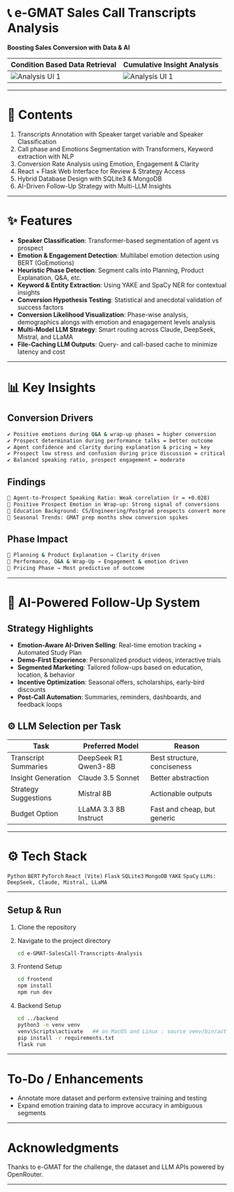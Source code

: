 # 📞 e-GMAT Sales Call Transcripts Analysis

**Boosting Sales Conversion with Data & AI**

|          Condition Based Data Retrieval   |   Cumulative Insight Analysis    |
| -------------------- | --------------------- |
| ![Analysis UI 1](https://github.com/user-attachments/assets/57540057-45b1-4612-90cc-bce78c42ec80)   | ![Analysis UI 1](https://github.com/user-attachments/assets/d171ae13-f58a-4009-869b-2bdefc1fe26c)    |

---
# 📃 Contents

1. Transcripts Annotation with Speaker target variable and Speaker Classification
2. Call phase and Emotions Segmentation with Transformers, Keyword extraction with NLP
3. Conversion Rate Analysis using Emotion, Engagement & Clarity
4. React + Flask Web Interface for Review & Strategy Access
5. Hybrid Database Design with SQLite3 & MongoDB
6. AI-Driven Follow-Up Strategy with Multi-LLM Insights

---
# ✨ Features

* **Speaker Classification**: Transformer-based segmentation of agent vs prospect
* **Emotion & Engagement Detection**: Multilabel emotion detection using BERT (GoEmotions)
* **Heuristic Phase Detection**: Segment calls into Planning, Product Explanation, Q\&A, etc.
* **Keyword & Entity Extraction**: Using YAKE and SpaCy NER for contextual insights
* **Conversion Hypothesis Testing**: Statistical and anecdotal validation of success factors
* **Conversion Likelihood Visualization**: Phase-wise analysis, demographics alongs with emotion and enagagement levels analysis
* **Multi-Model LLM Strategy**: Smart routing across Claude, DeepSeek, Mistral, and LLaMA
* **File-Caching LLM Outputs**: Query- and call-based cache to minimize latency and cost

---
# 📊 Key Insights

## Conversion Drivers

```bash
✔ Positive emotions during Q&A & wrap-up phases = higher conversion
✔ Prospect determination during performance talks = better outcome
✔ Agent confidence and clarity during explanation & pricing = key
✔ Prospect low stress and confusion during price discussion = critical
✔ Balanced speaking ratio, prospect engagement = moderate
```

## Findings

```bash
🔸 Agent-to-Prospect Speaking Ratio: Weak correlation (r = +0.028)
🔸 Positive Prospect Emotion in Wrap-up: Strong signal of conversions
🔸 Education Background: CS/Engineering/Postgrad prospects convert more
🔸 Seasonal Trends: GMAT prep months show conversion spikes
```

## Phase Impact

```bash
🔹 Planning & Product Explanation → Clarity driven
🔹 Performance, Q&A & Wrap-Up → Engagement & emotion driven
🔹 Pricing Phase → Most predictive of outcome
```

---
# 🧠 AI-Powered Follow-Up System

## Strategy Highlights

* **Emotion-Aware AI-Driven Selling**: Real-time emotion tracking + Automated Study Plan
* **Demo-First Experience**: Personalized product videos, interactive trials
* **Segmented Marketing**: Tailored follow-ups based on education, location, & behavior
* **Incentive Optimization**: Seasonal offers, scholarships, early-bird discounts
* **Post-Call Automation**: Summaries, reminders, dashboards, and feedback loops

## ⚙️ LLM Selection per Task

| Task                 | Preferred Model       | Reason                      |
| -------------------- | --------------------- | --------------------------- |
| Transcript Summaries | DeepSeek R1 Qwen3-8B  | Best structure, conciseness |
| Insight Generation   | Claude 3.5 Sonnet     | Better abstraction          |
| Strategy Suggestions | Mistral 8B            | Actionable outputs          |
| Budget Option        | LLaMA 3.3 8B Instruct | Fast and cheap, but generic |

---
# ⚙️ Tech Stack

`Python` `BERT` `PyTorch` `React (Vite)` `Flask` `SQLite3` `MongoDB` `YAKE` `SpaCy` `LLMs: DeepSeek, Claude, Mistral, LLaMA`

---
## Setup & Run

1. Clone the repository
2. Navigate to the project directory

   ```bash
   cd e-GMAT-SalesCall-Transcripts-Analysis
   ```

3. Frontend Setup

   ```bash
   cd frontend
   npm install
   npm run dev
   ```

4. Backend Setup

   ```bash
   cd ../backend
   python3 -m venv venv
   venv\Scripts\activate   ## on MacOS and Linux : source venv/bin/activate
   pip install -r requirements.txt
   flask run
   ```

---
# To-Do / Enhancements

* Annotate more dataset and perform extensive training and testing
* Expand emotion training data to improve accuracy in ambiguous segments

---
# Acknowledgments
Thanks to e-GMAT for the challenge, the dataset and LLM APIs powered by OpenRouter.

---
